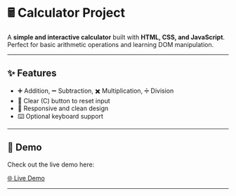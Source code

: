# 🖩 Calculator Project

A **simple and interactive calculator** built with **HTML, CSS, and JavaScript**. Perfect for basic arithmetic operations and learning DOM manipulation.  

---

## ✨ Features

- ➕ Addition, ➖ Subtraction, ✖️ Multiplication, ➗ Division  
- 🧹 Clear (C) button to reset input  
- 🎨 Responsive and clean design  
- ⌨️ Optional keyboard support  

---

## 🚀 Demo

Check out the live demo here:  

[🌐 Live Demo](#)  

---

